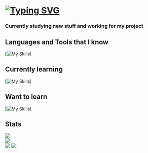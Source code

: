# [![Typing SVG](https://readme-typing-svg.demolab.com?font=Fira+Code&pause=1000&width=435&lines=Hello%2C+I'm+Kamil+%F0%9F%91%8B)](https://git.io/typing-svg)

###  Currently studying new stuff and working for my project

## Languages and Tools that I know
[![My Skills](https://skillicons.dev/icons?i=git,html,css,sass,bootstrap,gulp)]

## Currently learning
[![My Skills](https://skillicons.dev/icons?i=js)]

## Want to learn
[![My Skills](https://skillicons.dev/icons?i=ts,react)]

## Stats
<img src="https://github-readme-stats.vercel.app/api/top-langs?username=kvmmis&layout=compact&theme=dark"/><br>
<img src="https://github-readme-streak-stats.herokuapp.com/?user=kvmmis&theme=dark"/><br>
<img src="https://github-readme-stats.vercel.app/api?username=kvmmis&show_icons=true&locale=en&theme=dark"/>
![](https://komarev.com/ghpvc/?username=adrianmaj&style=for-the-badge)


